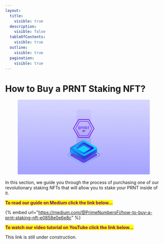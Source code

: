```yaml
---
layout:
  title:
    visible: true
  description:
    visible: false
  tableOfContents:
    visible: true
  outline:
    visible: true
  pagination:
    visible: true
---
```


# How to Buy a PRNT Staking NFT?

<figure><img src="../../.gitbook/assets/BuyPRNTNFT.gif" alt=""><figcaption></figcaption></figure>

In this section, we guide you through the process of purchasing one of our revolutionary staking NFTs that will allow you to stake your PRNT inside of it.&#x20;

<mark style="color:purple;">**To read our guide on Medium click the link below...**</mark>

{% embed url="https://medium.com/@PrimeNumbersFi/how-to-buy-a-prnt-staking-nft-e0858e0e6e8c" %}

<mark style="color:purple;">**To watch our video tutorial on YouTube click the link below...**</mark>

This link is still under construction.
